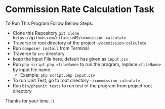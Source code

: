 # Commission Rate Calculation Task

To Run This Program Follow Bellow Steps:

- Clone this Repository `git clone https://github.com/rifatcse09/commission-calculate`
- Traverse to root directory of the project `~/commission-calculate`
- Run `composer install` from Terminal
- Traverse to `src` directory
- keep the Input File here, default has given as `input.csv`
- Run `php script.php <fileName>` to run the program, replace `<fileName>` by input file name.
  - Example: `php script.php input.csv`
- To run Unit Test, go to root directory `~/commission-calculate`
- Run `bin/phpunit tests` to run test of the program from project root directory

Thanks for your time. :)
